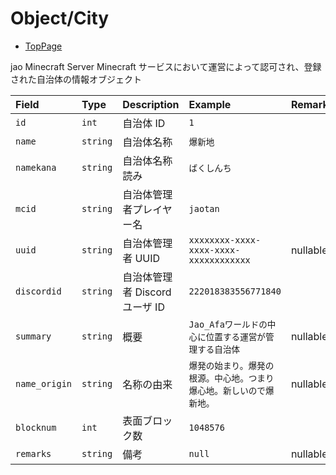 # Object/City

- [TopPage](/api-docs/)

jao Minecraft Server Minecraft サービスにおいて運営によって認可され、登録された自治体の情報オブジェクト

| Field         | Type     | Description                    | Example                                                              | Remarks  |
| :------------ | :------- | :----------------------------- | :------------------------------------------------------------------- | :------- |
| `id`          | `int`    | 自治体 ID                      | `1`                                                                  |          |
| `name`        | `string` | 自治体名称                     | `爆新地`                                                             |          |
| `namekana`    | `string` | 自治体名称読み                 | `ばくしんち`                                                         |          |
| `mcid`        | `string` | 自治体管理者プレイヤー名       | `jaotan`                                                             |          |
| `uuid`        | `string` | 自治体管理者 UUID              | `xxxxxxxx-xxxx-xxxx-xxxx-xxxxxxxxxxxx`                               | nullable |
| `discordid`   | `string` | 自治体管理者 Discord ユーザ ID | `222018383556771840`                                                 |          |
| `summary`     | `string` | 概要                           | `Jao_Afaワールドの中心に位置する運営が管理する自治体`                | nullable |
| `name_origin` | `string` | 名称の由来                     | `爆発の始まり。爆発の根源。中心地。つまり爆心地。新しいので爆新地。` | nullable |
| `blocknum`    | `int`    | 表面ブロック数                 | `1048576`                                                            |          |
| `remarks`     | `string` | 備考                           | `null`                                                               | nullable |
